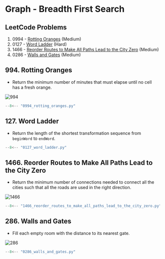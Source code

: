 # Graph - Breadth First Search

## LeetCode Problems

1. 0994 - [Rotting Oranges](https://leetcode.com/problems/rotting-oranges/) (Medium)
2. 0127 - [Word Ladder](https://leetcode.com/problems/word-ladder/) (Hard)
3. 1466 - [Reorder Routes to Make All Paths Lead to the City Zero](https://leetcode.com/problems/reorder-routes-to-make-all-paths-lead-to-the-city-zero/) (Medium)
4. 0286 - [Walls and Gates](https://leetcode.com/problems/walls-and-gates/) (Medium)

## 994. Rotting Oranges

- Return the minimum number of minutes that must elapse until no cell has a fresh orange.

![994](https://assets.leetcode.com/uploads/2019/02/16/oranges.png)

```python
--8<-- "0994_rotting_oranges.py"
```

## 127. Word Ladder

- Return the length of the shortest transformation sequence from `beginWord` to `endWord`.

```python
--8<-- "0127_word_ladder.py"
```

## 1466. Reorder Routes to Make All Paths Lead to the City Zero

- Return the minimum number of connections needed to connect all the cities such that all the roads are used in the right direction.

![1466](https://assets.leetcode.com/uploads/2020/05/13/sample_1_1819.png)

```python
--8<-- "1466_reorder_routes_to_make_all_paths_lead_to_the_city_zero.py"
```

## 286. Walls and Gates

- Fill each empty room with the distance to its nearest gate.

![286](https://assets.leetcode.com/uploads/2021/01/03/grid.jpg)

```python
--8<-- "0286_walls_and_gates.py"
```
